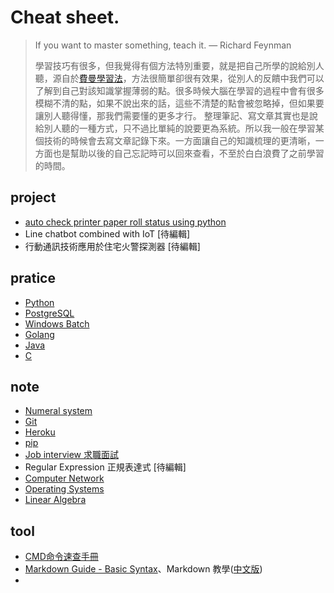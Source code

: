 # Cheat sheet.

> If you want to master something, teach it.
> —  Richard Feynman
>
> 學習技巧有很多，但我覺得有個方法特別重要，就是把自己所學的說給別人聽，源自於[費曼學習法](https://wiki.mbalib.com/zh-tw/%E8%B4%B9%E6%9B%BC%E5%AD%A6%E4%B9%A0%E6%B3%95)，方法很簡單卻很有效果，從別人的反饋中我們可以了解到自己對該知識掌握薄弱的點。很多時候大腦在學習的過程中會有很多模糊不清的點，如果不說出來的話，這些不清楚的點會被忽略掉，但如果要讓別人聽得懂，那我們需要懂的更多才行。
> 整理筆記、寫文章其實也是說給別人聽的一種方式，只不過比單純的說要更為系統。所以我一般在學習某個技術的時候會去寫文章記錄下來。一方面讓自己的知識梳理的更清晰，一方面也是幫助以後的自己忘記時可以回來查看，不至於白白浪費了之前學習的時間。
> 

## project
- [auto check printer paper roll status using python](https://github.com/daoxuewu/pyserial_printer_paperstatus)
- Line chatbot combined with IoT [待編輯]
- 行動通訊技術應用於住宅火警探測器 [待編輯]

## pratice
- [Python](python/python.md)
- [PostgreSQL](PostgreSQL/PostgreSQL.md)
- [Windows Batch](windows_batch_file/BAT.md)
- [Golang](Golang/Golang.md)
- [Java](Java/Java.md)
- [C](C/C.md)

## note
- [Numeral system](note/num_system.md)
- [Git](note/git_cheat_sheet.md)
- [Heroku](note/heroku_CLI.md)
- [pip](python/python_pip.md)
- [Job interview 求職面試](note/interview/interview.md)
- Regular Expression 正規表達式  [待編輯]
- [Computer Network](note/Network.md)
- [Operating Systems](note/OS.md)
- [Linear Algebra](note/Linear_Algebra.md)

## tool
- [CMD命令速查手冊](http://www.cas.idv.tw/Documents/Micorsoft/CMDManual/CMD%E5%91%BD%E4%BB%A4%E9%80%9F%E6%9F%A5%E6%89%8B%E5%86%8A.asp) 
- [Markdown Guide - Basic Syntax](https://www.markdownguide.org/basic-syntax/)、Markdown 教學([中文版](https://gist.github.com/christech1117/6dc5221c177104990767d6490ad8c7ba))
- 

